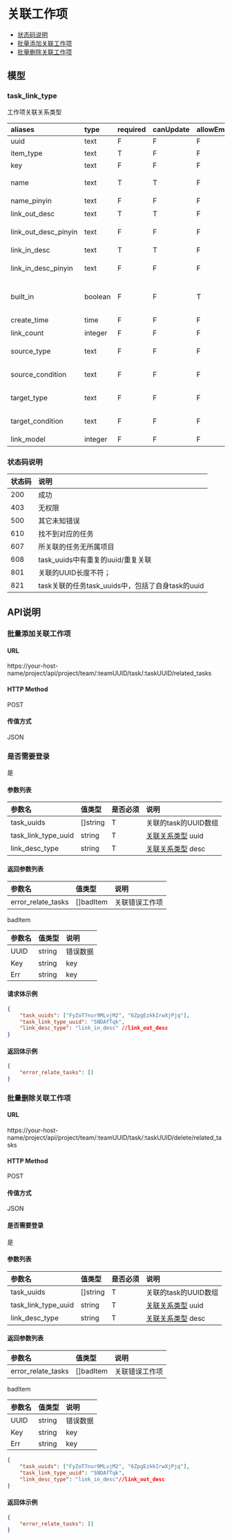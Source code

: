 # 关联工作项

- [状态码说明](#状态码说明)
- [批量添加关联工作项](#批量添加关联工作项)
- [批量删除关联工作项](#批量删除关联工作项)

## 模型
### task_link_type

工作项关联关系类型

|aliases             |type   |required|canUpdate|allowEmpty|description               |
| :----------------- | :---- | :----- | :------ | :------- | :----------------------- |
|uuid                |text   |F       |F        |F         |[UUID]                    |
|item_type           |text   |T       |F        |F         |[Item类型]                |
|key                 |text   |F       |F        |F         |[Item Key]                |
|name                |text   |T       |T        |F         |关联类型名称              |
|name_pinyin         |text   |F       |F        |F         |[名称拼音]                |
|link_out_desc       |text   |T       |T        |F         |链出描述                  |
|link_out_desc_pinyin|text   |F       |F        |F         |[链入描述拼音]            |
|link_in_desc        |text   |T       |T        |F         |链入描述                  |
|link_in_desc_pinyin |text   |F       |F        |F         |[链入描述拼音]            |
|built_in            |boolean|F       |F        |T         |[是否系统内置任务关联类型]|
|create_time         |time   |F       |F        |F         |创建时间                  |
|link_count          |integer|F       |F        |F         |[关联数]                  |
|source_type          |text|F       |F        |F         |[源对象类型]                  |
|source_condition          |text|F       |F        |F         |[源对象过滤条件]                  |
|target_type          |text|F       |F        |F         |[目的对象类型]                  |
|target_condition          |text|F       |F        |F         |[目的对象过滤条件]                  |
|link_model          |integer|F       |F        |F         |[关联关系]                  |

### 状态码说明

状态码|说明
:----|:----
200| 成功
403| 无权限
500| 其它未知错误
610| 找不到对应的任务
607| 所关联的任务无所属项目
608| task_uuids中有重复的uuid/重复关联
801| 关联的UUID长度不符；
821| task关联的任务task_uuids中，包括了自身task的uuid

## API说明

### 批量添加关联工作项

#### URL

https://your-host-name/project/api/project/team/:teamUUID/task/:taskUUID/related_tasks

#### HTTP Method

POST

#### 传值方式

JSON

### 是否需要登录

是

#### 参数列表

|参数名              |值类型    |是否必须|   说明|
|:------------------|:--------|:------|:-----------------|
|task_uuids         |[]string |T      |关联的task的UUID数组|
|task_link_type_uuid|string   |T      |[关联关系类型](../item/task_link_type.md#task_link_type) uuid|
|link_desc_type     |string   |T      |[关联关系类型](../item/task_link_type.md#task_link_type) desc|

#### 返回参数列表

| 参数名            | 值类型    | 说明                                    |
| :--------------- | :------- | :------------------------------------  |
|error_relate_tasks|[]badItem  |关联错误工作项                        |

badItem

| 参数名            | 值类型    | 说明                                    |
| :--------------- | :------- | :------------------------------------  |
|UUID              |string    |错误数据                                  |
|Key               |string    |key                                      |
|Err               |string    |key                                      |

#### 请求体示例

```json
{
	"task_uuids": ["FyZoT7nur9MLvjM2", "6ZpgEzkkIrwXjPjq"],
	"task_link_type_uuid": "5NDAfTqk",
	"link_desc_type": "link_in_desc" //link_out_desc
}
```

#### 返回体示例

```json
{
	"error_relate_tasks": []
}
```

### 批量删除关联工作项

#### URL

https://your-host-name/project/api/project/team/:teamUUID/task/:taskUUID/delete/related_tasks

#### HTTP Method

POST

#### 传值方式

JSON

#### 是否需要登录

是

#### 参数列表

|参数名              |值类型    |是否必须|   说明|
|:------------------|:--------|:------|:-----------------|
|task_uuids         |[]string |T      |关联的task的UUID数组|
|task_link_type_uuid|string   |T      |[关联关系类型](../item/task_link_type.md#task_link_type) uuid|
|link_desc_type     |string   |T      |[关联关系类型](../item/task_link_type.md#task_link_type) desc|

#### 返回参数列表

| 参数名            | 值类型    | 说明                                    |
| :--------------- | :------- | :------------------------------------  |
|error_relate_tasks|[]badItem  |关联错误工作项                        |

badItem

| 参数名            | 值类型    | 说明                                    |
| :--------------- | :------- | :------------------------------------  |
|UUID              |string    |错误数据                                  |
|Key               |string    |key                                      |
|Err               |string    |key                                      |


```json
{
	"task_uuids": ["FyZoT7nur9MLvjM2", "6ZpgEzkkIrwXjPjq"],
	"task_link_type_uuid": "5NDAfTqk",
	"link_desc_type": "link_in_desc"//link_out_desc
}
```

#### 返回体示例

```json
{
	"error_relate_tasks": []
}
```